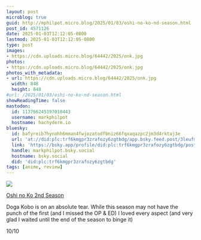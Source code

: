 ```yaml
---
layout: post
microblog: true
guid: http://mphilpot.micro.blog/2025/01/03/oshi-no-ko-nd-season.html
post_id: 4571126
date: 2025-01-03T12:12:05-0800
lastmod: 2025-01-03T12:12:05-0800
type: post
images:
- https://cdn.uploads.micro.blog/64442/2025/onk.jpg
photos:
- https://cdn.uploads.micro.blog/64442/2025/onk.jpg
photos_with_metadata:
- url: https://cdn.uploads.micro.blog/64442/2025/onk.jpg
  width: 848
  height: 848
#url: /2025/01/03/oshi-no-ko-nd-season.html
showReadingTime: false
mastodon:
  id: 113766245197018443
  username: markphilpot
  hostname: hachyderm.io
bluesky:
  id: bafyreib7hynohh6mman4fwjozatodfbniz66fqxaqazpc2jm3d4rktaj3e
  url: 'at://did:plc:trf6kmgpr3zrafozy6zgtbdg/app.bsky.feed.post/3leufmqwqi32t'
  link: 'https://bsky.app/profile/did:plc:trf6kmgpr3zrafozy6zgtbdg/post/3leufmqwqi32t'
  handle: markphilpot.bsky.social
  hostname: bsky.social
  did: 'did:plc:trf6kmgpr3zrafozy6zgtbdg'
tags: [anime, review]
---
```

![](https://micro.markphilpot.com/uploads/2025/onk.jpg)

[Oshi no Ko 2nd Season](https://anilist.co/anime/166531/Oshi-no-Ko-2nd-Season/)

Doga Kobo is on an absolute tear. While this season may not have the punch of the first (and I missed the OP & ED) I loved every aspect (and very glad I waited until the end of the season to binge it)

10/10

